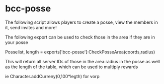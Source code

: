 # bcc-posse
The following script allows players to create a posse,  view the members in it, send invites and more!

The following export can be used to check those in the area if they are in your posse

Posselist, length = exports['bcc-posse']:CheckPosseArea(coords,radius)

This will return all server IDs of those in the area radius in the posse as well as the length of the table, which can be used to multiply rewards

ie Character.addCurreny(0,100*legth) for vorp
